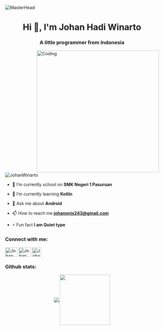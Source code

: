![MasterHead](https://1.bp.blogspot.com/-7A4WynwLsMw/XbBpCXG8fHI/AAAAAAAAMt4/uOa1bpLskYgrwGbllhSu2SDj_Mig8SXJQCLcBGAsYHQ/s1600/2000_600px.gif)
<h1 align="center">Hi 👋, I'm Johan Hadi Winarto</h1>
<h3 align="center">A little programmer from Indonesia</h3>
<img align="right" alt="Coding" width="400" src="https://cdn.dribbble.com/users/1162077/screenshots/3848914/programmer.gif">


<p align="left"> <img src="https://komarev.com/ghpvc/?username=johannnix&label=Profile%20views&color=0e75b6&style=flat" alt="JohanWinarto" /> </p>

- 🔭 I’m currently school on **SMK Negeri 1 Pasuruan**

- 🌱 I’m currently learning **Kotlin**

- 💬 Ask me about **Android**

- 📫 How to reach me **johannnix243@gmail.com**

- ⚡ Fun fact **I am Quiet type**

<h3 align="left">Connect with me:</h3>
<p align="left">
<a href="https://www.facebook.com/johannnix" target="blank"><img align="center" src="https://raw.githubusercontent.com/rahuldkjain/github-profile-readme-generator/master/src/images/icons/Social/facebook.svg" alt="JohanWinarto" height="30" width="40" /></a>
<a href="https://www.instagram.com/johannnix/" target="blank"><img align="center" src="https://raw.githubusercontent.com/rahuldkjain/github-profile-readme-generator/master/src/images/icons/Social/instagram.svg" alt="JohanWinarto" height="30" width="40" /></a>
<a href="https://steamcommunity.com/id/JohanWinarto/" target="blank"><img align="center" src="https://seeklogo.com/images/S/steam-logo-73274B19E3-seeklogo.com.png" alt="JohanWinarto" height="30" width="30" /></a>
</p>

<h3 align="left">Github stats:</h3>
<p align="center">
  <a href="https://github.com/johannnix">
    <img
      align="center"
      src="https://github-readme-stats.vercel.app/api/top-langs/?username=johannnix&layout=compact&hide_border=true&card_width=368"
    />
  </a>
  <a href="https://github.com/johannnix">
    <img
      align="center"
      height="165"
      src="https://github-readme-stats.vercel.app/api?username=johannnix&count_private=true&show_icons=true&custom_title=Github%20Status&hide_border=true&include_all_commits=true"
    />
  </a>
</p>
